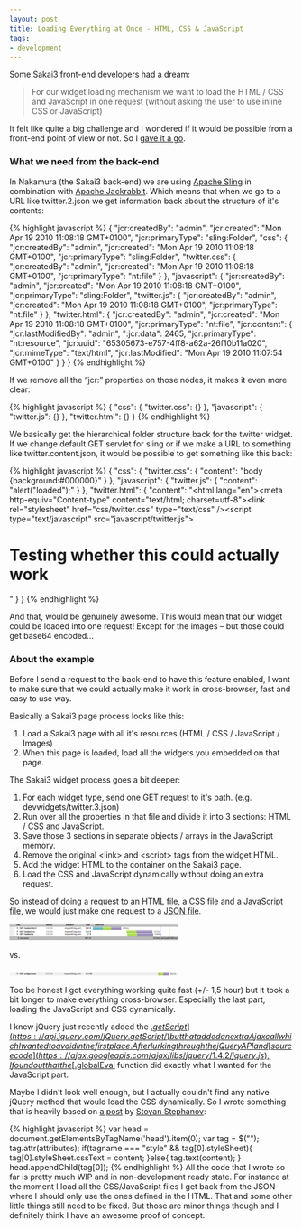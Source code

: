 ```yaml
---
layout: post
title: Loading Everything at Once - HTML, CSS & JavaScript
tags:
- development
---
```


Some Sakai3 front-end developers had a dream:

> For our widget loading mechanism we want to load the HTML / CSS and JavaScript in one request (without asking the user to use inline CSS or JavaScript)

It felt like quite a big challenge and I wondered if it would be possible from a front-end point of view or not. So I [gave it a go](https://christianv.github.com/everythingatonce/index.html).

### What we need from the back-end

In Nakamura (the Sakai3 back-end) we are using [Apache Sling](https://sling.apache.org/site/index.html) in combination with [Apache Jackrabbit](https://jackrabbit.apache.org/). Which means that when we go to a URL like twitter.2.json we get information back about the structure of it's contents:


{% highlight javascript %}
{
    "jcr:createdBy": "admin",
    "jcr:created": "Mon Apr 19 2010 11:08:18 GMT+0100",
    "jcr:primaryType": "sling:Folder",
    "css": {
        "jcr:createdBy": "admin",
        "jcr:created": "Mon Apr 19 2010 11:08:18 GMT+0100",
        "jcr:primaryType": "sling:Folder",
        "twitter.css": {
            "jcr:createdBy": "admin",
            "jcr:created": "Mon Apr 19 2010 11:08:18 GMT+0100",
            "jcr:primaryType": "nt:file"
        }
    },
    "javascript": {
        "jcr:createdBy": "admin",
        "jcr:created": "Mon Apr 19 2010 11:08:18 GMT+0100",
        "jcr:primaryType": "sling:Folder",
        "twitter.js": {
            "jcr:createdBy": "admin",
            "jcr:created": "Mon Apr 19 2010 11:08:18 GMT+0100",
            "jcr:primaryType": "nt:file"
        }
    },
    "twitter.html": {
        "jcr:createdBy": "admin",
        "jcr:created": "Mon Apr 19 2010 11:08:18 GMT+0100",
        "jcr:primaryType": "nt:file",
        "jcr:content": {
            "jcr:lastModifiedBy": "admin",
            ":jcr:data": 2465,
            "jcr:primaryType": "nt:resource",
            "jcr:uuid": "65305673-e757-4ff8-a62a-26f10b11a020",
            "jcr:mimeType": "text/html",
            "jcr:lastModified": "Mon Apr 19 2010 11:07:54 GMT+0100"
        }
    }
}
{% endhighlight %}

If we remove all the “jcr:” properties on those nodes, it makes it even more clear:

{% highlight javascript %}
{
    "css": {
        "twitter.css": {}
    },
    "javascript": {
        "twitter.js": {}
    },
    "twitter.html": {}
}
{% endhighlight %}

We basically get the hierarchical folder structure back for the twitter widget. If we change default GET servlet for sling or if we make a URL to something like twitter.content.json, it would be possible to get something like this back:

{% highlight javascript %}
{
    "css": {
        "twitter.css": {
            "content": "body {background:#000000}"
        }
    },
    "javascript": {
        "twitter.js": {
            "content": "alert(\"loaded\");"
        }
    },
    "twitter.html": {
        "content": "<!DOCTYPE html><html lang=\"en\"><head><meta http-equiv=\"Content-type\" content=\"text/html; charset=utf-8\"><title>Loaded page</title><link rel=\"stylesheet\" href=\"css/twitter.css\" type=\"text/css\" /><script type=\"text/javascript\" src=\"javascript/twitter.js\"></script></head><body><h1>Testing whether this could actually work</h1></body></html>"
    }
}
{% endhighlight %}

And that, would be genuinely awesome. This would mean that our widget could be loaded into one request! Except for the images – but those could get base64 encoded…

### About the example

Before I send a request to the back-end to have this feature enabled, I want to make sure that we could actually make it work in cross-browser, fast and easy to use way.

Basically a Sakai3 page process looks like this:

1. Load a Sakai3 page with all it's resources (HTML / CSS / JavaScript / Images)
2. When this page is loaded, load all the widgets you embedded on that page.

The Sakai3 widget process goes a bit deeper:

1. For each widget type, send one GET request to it's path. (e.g. devwidgets/twitter.3.json)
2. Run over all the properties in that file and divide it into 3 sections: HTML / CSS and JavaScript.
3. Save those 3 sections in separate objects / arrays in the JavaScript memory.
4. Remove the original &lt;link&gt; and &lt;script&gt; tags from the widget HTML.
5. Add the widget HTML to the container on the Sakai3 page.
6. Load the CSS and JavaScript dynamically without doing an extra request.

So instead of doing a request to an [HTML file](https://christianvuerings.github.io/everythingatonce/loaded.html), a [CSS file](https://christianvuerings.github.io/everythingatonce/css/loaded.css) and a [JavaScript file](https://christianvuerings.github.io/everythingatonce/javascript/loaded.js), we would just make one request to a [JSON file](https://christianvuerings.github.io/everythingatonce/json/widget.json).

[![Doing the requests separately](/img/2010-04-25-perf1.png)](/img/2010-04-25-perf1_b.png)

vs.

[![Doing everything in one request](/img/2010-04-25-perf2.png)](/img/2010-04-25-perf2_b.png)


Too be honest I got everything working quite fast (+/- 1,5 hour) but it took a bit longer to make everything cross-browser. Especially the last part, loading the JavaScript and CSS dynamically.

I knew jQuery just recently added the [$.getScript](https://api.jquery.com/jQuery.getScript/) but that added an extra Ajax call which I wanted to avoid in the first place. After lurking through the jQuery API and [source code](https://ajax.googleapis.com/ajax/libs/jquery/1.4.2/jquery.js), I found out that the [$.globalEval](https://api.jquery.com/jQuery.globalEval/) function did exactly what I wanted for the JavaScript part.

Maybe I didn't look well enough, but I actually couldn't find any native jQuery method that would load the CSS dynamically. So I wrote something that is heavily based on [a post](https://www.phpied.com/dynamic-script-and-style-elements-in-ie/) by [Stoyan Stephanov](https://www.phpied.com/):

{% highlight javascript %}
var head = document.getElementsByTagName('head').item(0);
var tag = $("<link/>");
tag.attr(attributes);
if(tagname === "style" && tag[0].styleSheet){
    tag[0].styleSheet.cssText = content;
}else{
    tag.text(content);
}
head.appendChild(tag[0]);
{% endhighlight %}
All the code that I wrote so far is pretty much WIP and in non-development ready state. For instance at the moment I load all the CSS/JavaScript files I get back from the JSON where I should only use the ones defined in the HTML. That and some other little things still need to be fixed. But those are minor things though and I definitely think I have an awesome proof of concept.
